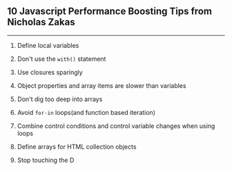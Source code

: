 ## 10 Javascript Performance Boosting Tips from Nicholas Zakas
---
1. Define local variables

2. Don't use the `with()` statement

3. Use closures sparingly
4. Object properties and array items are slower than variables
5. Don't dig too deep into arrays
6. Avoid `for-in` loops(and function based iteration)
7. Combine control conditions and control variable changes when using loops
8. Define arrays for HTML collection objects
9. Stop touching the D

